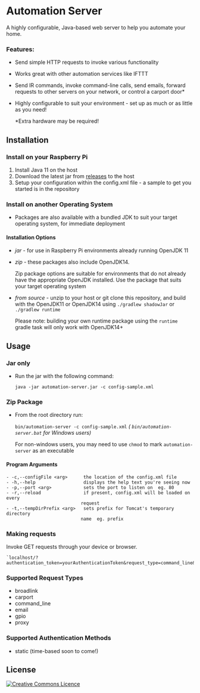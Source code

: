# Automation Server

A highly configurable, Java-based web server to help you automate your home.

### Features:
- Send simple HTTP requests to invoke various functionality
- Works great with other automation services like IFTTT
- Send IR commands, invoke command-line calls, send emails, forward requests to other servers on your network, or control a carport door*
- Highly configurable to suit your environment - set up as much or as little as you need!

    *Extra hardware may be required!

## Installation

### Install on your Raspberry Pi
1. Install Java 11 on the host
2. Download the latest jar from [releases](https://github.com/valley-fordham/automation-server/releases) to the host
3. Setup your configuration within the config.xml file - a sample to get you started is in the repository

### Install on another Operating System
- Packages are also available with a bundled JDK to suit your target operating system, for immediate deployment

#### Installation Options
- *jar* - for use in Raspberry Pi environments already running OpenJDK 11
- *zip* - these packages also include OpenJDK14.
    
    Zip package options are suitable for environments that do not already have the appropriate OpenJDK installed. Use the package that suits your target operating system
- *from source* - unzip to your host or git clone this repository, and build with the OpenJDK11 or OpenJDK14 using `./gradlew shadowJar` or `./gradlew runtime`

    Please note: building your own runtime package using the `runtime` gradle task will only work with OpenJDK14+


## Usage

### Jar only
- Run the jar with the following command: 

    `java -jar automation-server.jar -c config-sample.xml`
    
### Zip Package
- From the root directory run:

    `bin/automation-server -c config-sample.xml` *( `bin/automation-server.bat` for Windows users)*

    For non-windows users, you may need to use `chmod` to mark `automation-server` as an executable

#### Program Arguments
```
- -c,--configFile <arg>      the location of the config.xml file
- -h,--help                  displays the help text you're seeing now
- -p,--port <arg>            sets the port to listen on  eg. 80
- -r,--reload                if present, config.xml will be loaded on every
                            request
- -t,--tempDirPrefix <arg>   sets prefix for Tomcat's temporary directory
                            name  eg. prefix
```

### Making requests

Invoke GET requests through your device or browser.

    `localhost/?authentication_token=yourAuthenticationToken&request_type=command_line&request_name=wake_pc`

### Supported Request Types
- broadlink
- carport
- command_line
- email
- gpio
- proxy

### Supported Authentication Methods
- static (time-based soon to come!)

## License
[![Creative Commons Licence](https://i.creativecommons.org/l/by-nc/4.0/88x31.png)](http://creativecommons.org/licenses/by-nc/4.0/)